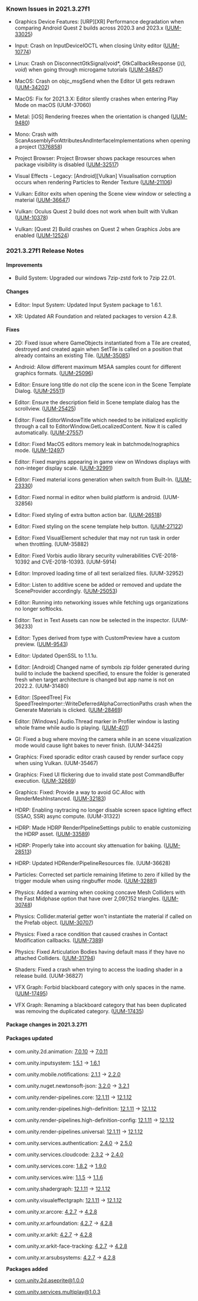 ### Known Issues in 2021.3.27f1

- Graphics Device Features: [URP][XR] Performance degradation when comparing Android Quest 2 builds across 2020.3 and 2023.x
    ([UUM-33025](https://issuetracker.unity3d.com/issues/urp-xr-performance-degradation-when-comparing-android-quest-2-builds-across-2020-dot-3-and-2023-dot-x))

- Input: Crash on InputDeviceIOCTL when closing Unity editor
    ([UUM-10774](https://issuetracker.unity3d.com/issues/crash-on-inputdeviceioctl-when-closing-unity-editor))

- Linux:  Crash on DisconnectGtkSignal(void*, GtkCallbackResponse (*)(), void*) when going through microgame tutorials
    ([UUM-34847](https://issuetracker.unity3d.com/issues/linux-crash-on-disconnectgtksignal-void-star-gtkcallbackresponse-star-void-star-when-going-through-microgame-tutorials))

- MacOS:  Crash on objc_msgSend when the Editor UI gets redrawn
    ([UUM-34202](https://issuetracker.unity3d.com/issues/macos-crash-on-objc-msgsend-when-ui-gets-redrawn))

- MacOS: Fix for 2021.3.X: Editor silently crashes when entering Play Mode on macOS
    (UUM-37060)

- Metal: [iOS] Rendering freezes when the orientation is changed
    ([UUM-9480](https://issuetracker.unity3d.com/issues/ios-rendering-freezes-when-the-orientation-is-changed))

- Mono: Crash with ScanAssemblyForAttributesAndInterfaceImplementations when opening a project
    ([1376858](https://issuetracker.unity3d.com/issues/crash-with-scanassemblyforattributesandinterfaceimplementations-when-opening-a-project))

- Project Browser: Project Browser shows package resources when package visibility is disabled
    ([UUM-32517](https://issuetracker.unity3d.com/issues/project-browser-shows-package-resources-when-package-visibility-is-disabled))

- Visual Effects - Legacy: [Android][Vulkan] Visualisation corruption occurs when rendering Particles to Render Texture
    ([UUM-21106](https://issuetracker.unity3d.com/issues/android-vulkan-visualisation-corruption-occurs-when-rendering-particles-to-render-texture))

- Vulkan: Editor exits when opening the Scene view window or selecting a material
    ([UUM-36647](https://issuetracker.unity3d.com/issues/editor-exits-when-opening-the-scene-view-window-or-selecting-a-material))

- Vulkan: Oculus Quest 2 build does not work when built with Vulkan
    ([UUM-10378](https://issuetracker.unity3d.com/issues/oculus-quest-2-build-does-not-work-when-built-with-vulkan))

- Vulkan: [Quest 2] Build crashes on Quest 2 when Graphics Jobs are enabled
    ([UUM-12524](https://issuetracker.unity3d.com/issues/quest-2-build-crashes-on-quest-2-when-graphics-jobs-are-enabled))



### 2021.3.27f1 Release Notes

#### Improvements

- Build System: Upgraded our windows 7zip-zstd fork to 7zip 22.01.



#### Changes

- Editor: Input System: Updated Input System package to 1.6.1.

- XR: Updated AR Foundation and related packages to version 4.2.8.



#### Fixes

- 2D: Fixed issue where GameObjects instantiated from a Tile are created, destroyed and created again when SetTile is called on a position that already contains an existing Tile.
    ([UUM-35085](https://issuetracker.unity3d.com/issues/tilemap-dot-settile-instantiates-twice-when-called-in-player))

- Android: Allow different maximum MSAA samples count for different graphics formats.
    ([UUM-25096](https://issuetracker.unity3d.com/issues/android-8x-16x-msaa-are-displayed-as-non-supported-when-device-gpus-do-support))

- Editor: Ensure long title do not clip the scene icon in the Scene Template Dialog.
    ([UUM-25511](https://issuetracker.unity3d.com/issues/scene-templates-with-longer-titles-are-displayed-without-the-icons-in-new-scene-window))

- Editor: Ensure the description field in Scene template dialog has the scrollview.
    ([UUM-25425](https://issuetracker.unity3d.com/issues/scene-template-title-section-with-its-functions-becomes-hidden-when-scroll-is-used))

- Editor: Fixed EditorWindowTitle which needed to be initialized explicitly through a call to EditorWindow.GetLocalizedContent. Now it is called automatically.
    ([UUM-27557](https://issuetracker.unity3d.com/issues/editorwindowtitle-attribute-does-not-work-when-applied-to-custom-editorwindow))

- Editor: Fixed MacOS editors memory leak in batchmode/nographics mode.
    ([UUM-12497](https://issuetracker.unity3d.com/issues/garbage-collection-does-not-finish-when-running-the-editor-through-a-terminal-process))

- Editor: Fixed margins appearing in game view on Windows displays with non-integer display scale.
    ([UUM-32991](https://issuetracker.unity3d.com/issues/game-view-has-huge-borders-around-when-free-aspect-is-selected-on-windows-machine))

- Editor: Fixed material icons generation when switch from Built-In.
    ([UUM-23330](https://issuetracker.unity3d.com/issues/urp-material-icons-in-project-tab-are-broken-after-switching-to-urp))

- Editor: Fixed normal in editor when build platform is android.
    (UUM-32856)

- Editor: Fixed styling of extra button action bar.
    ([UUM-26518](https://issuetracker.unity3d.com/issues/search-button-hide-should-be-aligned-accordingly-to-select-and-open))

- Editor: Fixed styling on the scene template help button.
    ([UUM-27122](https://issuetracker.unity3d.com/issues/help-icons-for-the-scene-template-asset-are-displayed-in-different-backgrounds))

- Editor: Fixed VisualElement scheduler that may not run task in order when throttling.
    (UUM-35882)

- Editor: Fixed Vorbis audio library security vulnerabilities CVE-2018-10392 and CVE-2018-10393.
    (UUM-5914)

- Editor: Improved loading time of all text serialized files.
    (UUM-32952)

- Editor: Listen to additive scene be added or removed and update the SceneProvider accordingly.
    ([UUM-25053](https://issuetracker.unity3d.com/issues/search-quick-search-window-is-not-showing-objects-in-scenes-when-they-are-loaded-additively-until-a-change-in-the-editor-is-made))

- Editor: Running into networking issues while fetching ugs organizations no longer softlocks.

- Editor: Text in Text Assets can now be selected in the inspector.
    (UUM-36233)

- Editor: Types derived from type with CustomPreview have a custom preview.
    ([UUM-9543](https://issuetracker.unity3d.com/issues/custompreview-doesnt-work-when-the-type-is-inherited-from-the-specified-type-in-custompreviews-parameters))

- Editor: Updated OpenSSL to 1.1.1u.

- Editor: \[Android\] Changed name of symbols zip folder generated during build to include the backend specified, to ensure the folder is generated fresh when target architecture is changed but app name is not on 2022.2.
    (UUM-31480)

- Editor: \[SpeedTree\] Fix SpeedTreeImporter::WriteDeferredAlphaCorrectionPaths crash when the Generate Materials is clicked.
    ([UUM-28469](https://issuetracker.unity3d.com/issues/editor-crashes-on-speedtreeimporter-writedeferredalphacorrectionpaths-when-regenerating-and-applying-materials))

- Editor: \[Windows\] Audio.Thread marker in Profiler window is lasting whole frame while audio is playing.
    ([UUM-401](https://issuetracker.unity3d.com/issues/windows-audio-dot-thread-marker-in-profiler-window-is-lasting-whole-frame-while-audio-is-playing))

- GI: Fixed a bug where moving the camera while in an scene visualization mode would cause light bakes to never finish.
    (UUM-34425)

- Graphics: Fixed sporadic editor crash caused by render surface copy when using Vulkan.
    (UUM-35467)

- Graphics: Fixed UI flickering due to invalid state post CommandBuffer execution.
    ([UUM-32669](https://issuetracker.unity3d.com/issues/scene-view-toolbar-changes-when-commandbuffers-are-used-and-the-mouse-is-positioned-in-the-game-view))

- Graphics: Fixed: Provide a way to avoid GC.Alloc with RenderMeshInstanced.
    ([UUM-32183](https://issuetracker.unity3d.com/issues/gc-alloc-when-using-graphics-dot-rendermeshinstanced))

- HDRP: Enabling raytracing no longer disable screen space lighting effect \(SSAO, SSR\) async compute.
    (UUM-31322)

- HDRP: Made HDRP RenderPIpelineSettings public to enable customizing the HDRP asset.
    ([UUM-33589](https://issuetracker.unity3d.com/issues/hdrp-renderpipelinesettings-are-not-public-making-it-impossible-for-users-to-create-custom-settings-on-the-fly))

- HDRP: Properly take into account sky attenuation for baking.
    ([UUM-28513](https://issuetracker.unity3d.com/issues/light-reflections-are-white-when-receive-global-illumination-is-set-to-lightmaps))

- HDRP: Updated HDRenderPipelineResources file.
    (UUM-36628)

- Particles: Corrected set particle remaining lifetime to zero if killed by the trigger module when using ringbuffer mode.
    ([UUM-32881](https://issuetracker.unity3d.com/issues/particles-do-not-die-when-using-a-trigger-and-ring-buffer))

- Physics: Added a warning when cooking concave Mesh Colliders with the Fast Midphase option that have over 2,097,152 triangles.
    ([UUM-30748](https://issuetracker.unity3d.com/issues/raycast-hits-are-registered-inconsistently-when-raycasting-on-a-gameobject-that-has-a-mesh-collider-with-a-high-polygon-amount))

- Physics: Collider.material getter won't instantiate the material if called on the Prefab object.
    ([UUM-30707](https://issuetracker.unity3d.com/issues/collider-dot-material-sets-material-to-none-when-referencing-prefab))

- Physics: Fixed a race condition that caused crashes in Contact Modification callbacks.
    ([UUM-7389](https://issuetracker.unity3d.com/issues/player-slash-editor-crashes-when-colliders-with-hasmodifiablecontacts-set-to-true-collides))

- Physics: Fixed Articulation Bodies having default mass if they have no attached Colliders.
    ([UUM-31794](https://issuetracker.unity3d.com/issues/articulation-body-tree-changes-behavior-after-attaching-a-trigger-collider))

- Shaders: Fixed a crash when trying to access the loading shader in a release build.
    (UUM-36827)

- VFX Graph: Forbid blackboard category with only spaces in the name.
    ([UUM-17495](https://issuetracker.unity3d.com/issues/user-gets-argumentnullexception-value-cannot-be-null-dot-error-during-category-duplication))

- VFX Graph: Renaming a blackboard category that has been duplicated was removing the duplicated category.
    ([UUM-17435](https://issuetracker.unity3d.com/issues/vfx-category-renaming-removes-duplicated-category-from-the-blackboard))




#### Package changes in 2021.3.27f1

#### Packages updated

- com.unity.2d.animation: [7.0.10](https://docs.unity3d.com/Packages/com.unity.2d.animation@7.0//changelog/CHANGELOG.html) &#x2192; [7.0.11](https://docs.unity3d.com/Packages/com.unity.2d.animation@7.0//changelog/CHANGELOG.html)

- com.unity.inputsystem: [1.5.1](https://docs.unity3d.com/Packages/com.unity.inputsystem@1.5//changelog/CHANGELOG.html) &#x2192; [1.6.1](https://docs.unity3d.com/Packages/com.unity.inputsystem@1.6//changelog/CHANGELOG.html)

- com.unity.mobile.notifications: [2.1.1](https://docs.unity3d.com/Packages/com.unity.mobile.notifications@2.1//changelog/CHANGELOG.html) &#x2192; [2.2.0](https://docs.unity3d.com/Packages/com.unity.mobile.notifications@2.2//changelog/CHANGELOG.html)

- com.unity.nuget.newtonsoft-json: [3.2.0](https://docs.unity3d.com/Packages/com.unity.nuget.newtonsoft-json@3.2//changelog/CHANGELOG.html) &#x2192; [3.2.1](https://docs.unity3d.com/Packages/com.unity.nuget.newtonsoft-json@3.2//changelog/CHANGELOG.html)

- com.unity.render-pipelines.core: [12.1.11](https://docs.unity3d.com/Packages/com.unity.render-pipelines.core@12.1//changelog/CHANGELOG.html) &#x2192; [12.1.12](https://docs.unity3d.com/Packages/com.unity.render-pipelines.core@12.1//changelog/CHANGELOG.html)

- com.unity.render-pipelines.high-definition: [12.1.11](https://docs.unity3d.com/Packages/com.unity.render-pipelines.high-definition@12.1//changelog/CHANGELOG.html) &#x2192; [12.1.12](https://docs.unity3d.com/Packages/com.unity.render-pipelines.high-definition@12.1//changelog/CHANGELOG.html)

- com.unity.render-pipelines.high-definition-config: [12.1.11](https://docs.unity3d.com/Packages/com.unity.render-pipelines.high-definition-config@12.1//changelog/CHANGELOG.html) &#x2192; [12.1.12](https://docs.unity3d.com/Packages/com.unity.render-pipelines.high-definition-config@12.1//changelog/CHANGELOG.html)

- com.unity.render-pipelines.universal: [12.1.11](https://docs.unity3d.com/Packages/com.unity.render-pipelines.universal@12.1//changelog/CHANGELOG.html) &#x2192; [12.1.12](https://docs.unity3d.com/Packages/com.unity.render-pipelines.universal@12.1//changelog/CHANGELOG.html)

- com.unity.services.authentication: [2.4.0](https://docs.unity3d.com/Packages/com.unity.services.authentication@2.4//changelog/CHANGELOG.html) &#x2192; [2.5.0](https://docs.unity3d.com/Packages/com.unity.services.authentication@2.5//changelog/CHANGELOG.html)

- com.unity.services.cloudcode: [2.3.2](https://docs.unity3d.com/Packages/com.unity.services.cloudcode@2.3//changelog/CHANGELOG.html) &#x2192; [2.4.0](https://docs.unity3d.com/Packages/com.unity.services.cloudcode@2.4//changelog/CHANGELOG.html)

- com.unity.services.core: [1.8.2](https://docs.unity3d.com/Packages/com.unity.services.core@1.8//changelog/CHANGELOG.html) &#x2192; [1.9.0](https://docs.unity3d.com/Packages/com.unity.services.core@1.9//changelog/CHANGELOG.html)

- com.unity.services.wire: [1.1.5](https://docs.unity3d.com/Packages/com.unity.services.wire@1.1//changelog/CHANGELOG.html) &#x2192; [1.1.6](https://docs.unity3d.com/Packages/com.unity.services.wire@1.1//changelog/CHANGELOG.html)

- com.unity.shadergraph: [12.1.11](https://docs.unity3d.com/Packages/com.unity.shadergraph@12.1//changelog/CHANGELOG.html) &#x2192; [12.1.12](https://docs.unity3d.com/Packages/com.unity.shadergraph@12.1//changelog/CHANGELOG.html)

- com.unity.visualeffectgraph: [12.1.11](https://docs.unity3d.com/Packages/com.unity.visualeffectgraph@12.1//changelog/CHANGELOG.html) &#x2192; [12.1.12](https://docs.unity3d.com/Packages/com.unity.visualeffectgraph@12.1//changelog/CHANGELOG.html)

- com.unity.xr.arcore: [4.2.7](https://docs.unity3d.com/Packages/com.unity.xr.arcore@4.2//changelog/CHANGELOG.html) &#x2192; [4.2.8](https://docs.unity3d.com/Packages/com.unity.xr.arcore@4.2//changelog/CHANGELOG.html)

- com.unity.xr.arfoundation: [4.2.7](https://docs.unity3d.com/Packages/com.unity.xr.arfoundation@4.2//changelog/CHANGELOG.html) &#x2192; [4.2.8](https://docs.unity3d.com/Packages/com.unity.xr.arfoundation@4.2//changelog/CHANGELOG.html)

- com.unity.xr.arkit: [4.2.7](https://docs.unity3d.com/Packages/com.unity.xr.arkit@4.2//changelog/CHANGELOG.html) &#x2192; [4.2.8](https://docs.unity3d.com/Packages/com.unity.xr.arkit@4.2//changelog/CHANGELOG.html)

- com.unity.xr.arkit-face-tracking: [4.2.7](https://docs.unity3d.com/Packages/com.unity.xr.arkit-face-tracking@4.2//changelog/CHANGELOG.html) &#x2192; [4.2.8](https://docs.unity3d.com/Packages/com.unity.xr.arkit-face-tracking@4.2//changelog/CHANGELOG.html)

- com.unity.xr.arsubsystems: [4.2.7](https://docs.unity3d.com/Packages/com.unity.xr.arsubsystems@4.2//changelog/CHANGELOG.html) &#x2192; [4.2.8](https://docs.unity3d.com/Packages/com.unity.xr.arsubsystems@4.2//changelog/CHANGELOG.html)

**Packages added**

- [com.unity.2d.aseprite@1.0.0](https://docs.unity3d.com/Packages/com.unity.2d.aseprite@1.0//changelog/CHANGELOG.html)

- [com.unity.services.multiplay@1.0.3](https://docs.unity3d.com/Packages/com.unity.services.multiplay@1.0//changelog/CHANGELOG.html)